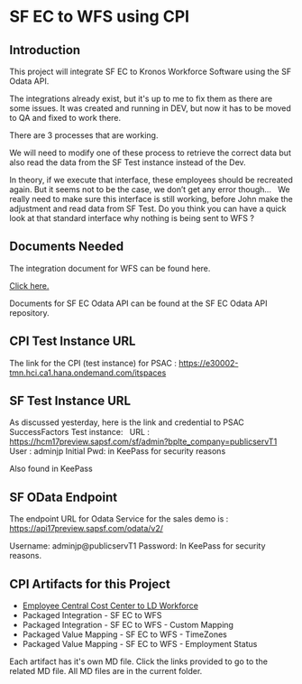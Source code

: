 # SF EC to WFS using CPI

## Introduction

This project will integrate SF EC to Kronos Workforce Software using the SF Odata API.

The integrations already exist, but it's up to me to fix them as there are some issues.  It was created and running in DEV, but now it has to be moved to QA and fixed to work there.

There are  3 processes that are working.

We will need to modify one of these process to retrieve the correct data but also read the data from the SF Test instance instead of the Dev.

In theory, if we execute that interface, these employees should be recreated again. But it seems not to be the case, we don’t get any error though…
 
We really need to make sure this interface is still working, before John make the adjustment and read data from SF Test.
Do you think you can have a quick look at that standard interface why nothing is being sent to WFS ?

## Documents Needed

The integration document for WFS can be found here.

[Click here.](./SF_EC_INT_WorkForce_Software_CPI_en_Q3_2019.md)

Documents for SF EC Odata API can be found at the SF EC Odata API repository.

## CPI Test Instance URL

The link for the CPI (test instance) for PSAC : https://e30002-tmn.hci.ca1.hana.ondemand.com/itspaces

## SF Test Instance URL

As discussed yesterday, here is the link and credential to PSAC SuccessFactors Test instance:
 
URL : https://hcm17preview.sapsf.com/sf/admin?bplte_company=publicservT1
User : adminjp
Initial Pwd: in KeePass for security reasons

Also found in KeePass

## SF OData Endpoint

The endpoint URL for Odata Service for the sales demo is : 
https://api17preview.sapsf.com/odata/v2/    

Username: adminjp@publicservT1
Password: In KeePass for security reasons.

## CPI Artifacts for this Project

* [Employee Central Cost Center to LD Workforce](./employee_central_cost_center_to_ld_workforce.md)
* Packaged Integration - SF EC to WFS
* Packaged Integration - SF EC to WFS - Custom Mapping
* Packaged Value Mapping - SF EC to WFS - TimeZones
* Packaged Value Mapping - SF EC to WFS - Employment Status

Each artifact has it's own MD file.  Click the links provided to go to the related MD file.  All MD files are in the current folder.
